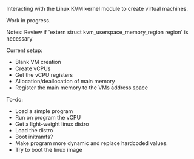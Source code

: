 Interacting with the Linux KVM kernel module to create virtual machines.

Work in progress. 

Notes:
Review if 'extern struct kvm_userspace_memory_region region' is necessary

Current setup:
- Blank VM creation
- Create vCPUs
- Get the vCPU registers
- Allocation/deallocation of main memory
- Register the main memory to the VMs address space

To-do:
- Load a simple program
- Run on program the vCPU
- Get a light-weight linux distro
- Load the distro
- Boot initramfs?
- Make program more dynamic and replace hardcoded values.
- Try to boot the linux image
